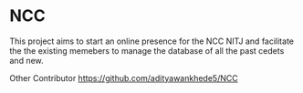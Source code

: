 # NCC
This project aims to start an online presence for the NCC NITJ and facilitate the the existing memebers to manage the database of all the past cedets and new.


Other Contributor
https://github.com/adityawankhede5/NCC

